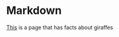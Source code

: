 # Markdown

[This][1] is a page that has facts about giraffes

[1]: https://www.dosomething.org/us/facts/11-facts-about-giraffes


